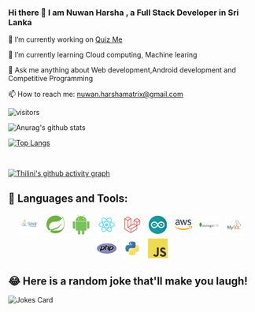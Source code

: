 ### Hi there 👋 I am Nuwan Harsha , a Full Stack Developer in Sri Lanka


 🔭 I’m currently working on [Quiz Me](https://github.com/Team-nanocode/Quiz-me)
 
 🌱 I’m currently learning Cloud computing, Machine learing
 
 💬 Ask me anything about Web development,Android development and Competitive Programming
 
 📫 How to reach me: <nuwan.harshamatrix@gmail.com>
 
 ![visitors](https://visitor-badge-reloaded.herokuapp.com/badge?page_id=Nuwan-Harshakumara-Piyarathna.Nuwan-Harshakumara-Piyarathna&color=00cf00)
 
 ![Anurag's github stats](https://github-readme-stats.vercel.app/api?username=Nuwan-Harshakumara-Piyarathna&show_icons=true&theme=radical)

[![Top Langs](https://github-readme-stats.vercel.app/api/top-langs/?username=Nuwan-Harshakumara-Piyarathna&langs_count=4&theme=radical)](https://github.com/anuraghazra/github-readme-stats)

<p align="center"><a href="https://github.com/ryo-ma/github-profile-trophy"><img src="https://github-profile-trophy.vercel.app/?username=Nuwan-Harshakumara-Piyarathna&column=7&theme=radical" alt="" /></a></p>

[![Thilini's github activity graph](https://activity-graph.herokuapp.com/graph?username=Nuwan-Harshakumara-Piyarathna&bg_color=011627&color=c792ea&line=7fdbca&point=ffeb95&area=true)](https://github.com/Nuwan-Harshakumara-Piyarathna/github-readme-activity-graph)

## 🧰 Languages and Tools:
<p align="center">
<img src="https://raw.githubusercontent.com/github/explore/80688e429a7d4ef2fca1e82350fe8e3517d3494d/topics/java/java.png" alt="Java" height="40" style="vertical-align:top; margin:4px">
<img src="https://raw.githubusercontent.com/github/explore/80688e429a7d4ef2fca1e82350fe8e3517d3494d/topics/spring-boot/spring-boot.png" alt="Spring" height="40" style="vertical-align:top; margin:4px">
<img src="https://raw.githubusercontent.com/github/explore/80688e429a7d4ef2fca1e82350fe8e3517d3494d/topics/android/android.png" alt="Android" height="40" style="vertical-align:top; margin:4px">
<img src="https://raw.githubusercontent.com/github/explore/80688e429a7d4ef2fca1e82350fe8e3517d3494d/topics/react/react.png" alt="react" height="40" style="vertical-align:top; margin:4px">
<img src="https://raw.githubusercontent.com/github/explore/56a826d05cf762b2b50ecbe7d492a839b04f3fbf/topics/laravel/laravel.png" alt="laravel" height="40" style="vertical-align:top; margin:4px">
<img src="https://raw.githubusercontent.com/github/explore/80688e429a7d4ef2fca1e82350fe8e3517d3494d/topics/arduino/arduino.png" alt="arduino" height="40" style="vertical-align:top; margin:4px">
<img src="https://raw.githubusercontent.com/github/explore/fbceb94436312b6dacde68d122a5b9c7d11f9524/topics/aws/aws.png" alt="aws" height="40" style="vertical-align:top; margin:4px">
<img src="https://raw.githubusercontent.com/github/explore/80688e429a7d4ef2fca1e82350fe8e3517d3494d/topics/mongodb/mongodb.png" alt="mongo" height="40" style="vertical-align:top; margin:4px">
<img src="https://raw.githubusercontent.com/github/explore/80688e429a7d4ef2fca1e82350fe8e3517d3494d/topics/mysql/mysql.png" alt="mysql" height="40" style="vertical-align:top; margin:4px">
<img src="https://raw.githubusercontent.com/github/explore/ccc16358ac4530c6a69b1b80c7223cd2744dea83/topics/php/php.png" alt="php" height="40" style="vertical-align:top; margin:4px"> 
 
 
<img src="https://raw.githubusercontent.com/github/explore/80688e429a7d4ef2fca1e82350fe8e3517d3494d/topics/python/python.png" alt="Python" height="40" style="vertical-align:top; margin:4px">
<img src="https://raw.githubusercontent.com/github/explore/80688e429a7d4ef2fca1e82350fe8e3517d3494d/topics/javascript/javascript.png" alt="Javascript" height="40" style="vertical-align:top; margin:4px">

</p>

## 😂 Here is a random joke that'll make you laugh!
![Jokes Card](https://readme-jokes.vercel.app/api)



